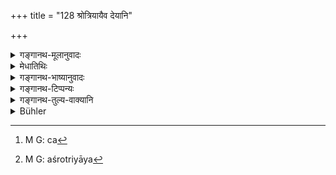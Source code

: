 +++
title = "128 श्रोत्रियायैव देयानि"

+++

<details><summary>गङ्गानथ-मूलानुवादः</summary>

Food offered to the gods and that offered in the Pitṛs are to be given to the most deserving; Brāhmaṇa learned in the Vedas. What is given to him is conducive to great results.—(128)
</details>

<details><summary>मेधातिथिः</summary>

**श्रोत्रियः** छान्दसः कृत्स्नमन्त्रब्राह्मणिकां शाखाम् अधीते यस् **तस्मै** **हव्यानि** श्राद्धाङ्गभोजनानि विश्वान् देवान् उद्दिश्य यानि विहितानि तानि **देयानि** । **कव्यानि** पितृभ्य उद्दिश्य यानि भोजनानि । **अर्हत्तमाय** । अर्हता पूज्यता योग्यता च । महाकुलीनः पूज्यते, महाकुले जातो विद्यावृत्तसंपन्नश् च । **तस्मै दत्तं** श्राद्धाद् अन्यद् अपि **महाफलम्** । एवं वा[^२२५] — अश्रोत्रियाय दानं निष्फलम्, श्रोत्रियाय[^२२६] अभिजनविद्यादिगुणरहिताय स्वल्पफलम्, **अर्हत्तमाय महाफलम्** ॥ ३.१२८ ॥


[^२२६]:
     M G: aśrotriyāya


[^२२५]:
     M G: ca
</details>

<details><summary>गङ्गानथ-भाष्यानुवादः</summary>

‘*Learned in the Veda*’—he who recites the entire Vedic text, Mantras as well as Brāhmaṇas: to him;—‘the food offered to the gods’—*i*.*e*., those articles of food that are offered, in connection with *Śrāddhas to the* *Visve-devas*:—‘*should be given*;’—as also ‘*the food offered*
*to* *the Pitṛs*,’

‘*Most deserving*;’—‘desert (deserve?)’ here stands for *respectability* and *ability*. It is a person born of a noble family that is respected; and a person born of a noble family is generally equipped with learning and character.

‘*What is given to him*,’—even things other than the *Śrāddha-* offerings,—‘*is conducive to great results*.’ The meaning is that—‘gift made to the unlearned is fruitless; that made to a person learned in the Veda, but devoid of nobility and other good qualities, is conducive to some slight results; and that to the most deserving is conducive to great results.’—(128)
</details>

<details><summary>गङ्गानथ-टिप्पन्यः</summary>

This verse is quoted in *Parāśaramādhava* (Ācāra, p. 350) as laying down
that the learned man alone is entitled to be fed at religious rites;—and
again on page 679 to the same effect;—in *Aparārka* (p. 437);—also in
*Hemādri* (Śrāddha, p. 377);—in *Śrāddhakriyākaumudī* (p. 34); and. in
*Nṛsiṃhaprasāda* (Śrāddha, p. 6b).
</details>

<details><summary>गङ्गानथ-तुल्य-वाक्यानि</summary>

*Vaśiṣṭha* (3.9).—‘Offerings made to Gods and Pitṛs should be presented
to the Vedic scholars; that which is presented to one ignorant of the
Veda reaches neither the Pitṛs nor the Gods.’

*Āśvalāyana-Gṛhyasūtra* (4.2).—(See under 125.)

*Gautama* (15.9).—‘Vedic scholars, endowed with eloquence, beauty, age
and character.’

*Prajāpati-Smṛti* (70, 71, 74).—‘Those engaged in Vedic rites, calm,
sinless, maintainers of Fire, devoted to their duties, austerities,
conversant with the meaning of the Veda, born in noble families, devoted
to parents, maintaining themselves by means of livelihood recommended
for Brāhmaṇas, teachers knowing Brahman,—such are the Brāhmaṇas that are
helpful in the success of Śrāddhas.

*Smṛtyantara* (Parāśaramādhava, p. 350).—‘If food is offered to a
Brāhmaṇa who is devoid of cleanliness, fallen from his vows, and
ignorant of the Veda, it weeps and says —*what sin have I committed*!’

*Mahābhārata-Āśvamedhika* (Do.).—‘Food should be offered to one who
arrives at the right time and place, suffering from hunger, thirst and
fatigue.’
</details>

<details><summary>Bühler</summary>

128	Oblations to the gods and manes must be presented by the givers to a Srotriya alone; what is given to such a most worthy Brahmana yields great reward.
</details>
